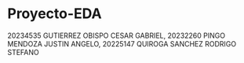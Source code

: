 # Proyecto-EDA
20234535 GUTIERREZ OBISPO CESAR GABRIEL, 20232260 PINGO MENDOZA JUSTIN ANGELO, 20225147 QUIROGA SANCHEZ RODRIGO STEFANO
